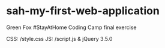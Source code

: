 # sah-my-first-web-application
Green Fox #StayAtHome Coding Camp final exercise

CSS: /style.css
JS: /script.js & jQuery 3.5.0

